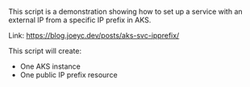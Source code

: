 This script is a demonstration showing how to set up a service with an external IP from a specific IP prefix in AKS.
  
Link: https://blog.joeyc.dev/posts/aks-svc-ipprefix/
  
This script will create:
- One AKS instance 
- One public IP prefix resource